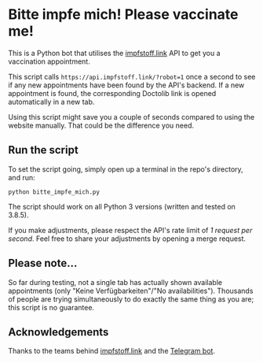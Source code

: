 # Bitte impfe mich! Please vaccinate me!
This is a Python bot that utilises the [impfstoff.link](https://impfstoff.link/) API to get you a vaccination appointment.

This script calls `https://api.impfstoff.link/?robot=1` once a second to see if any new appointments have been found by the API's backend. If a new appointment is found, the corresponding Doctolib link is opened automatically in a new tab.

Using this script might save you a couple of seconds compared to using the website manually. That could be the difference you need.

## Run the script
To set the script going, simply open up a terminal in the repo's directory, and run:

```
python bitte_impfe_mich.py
```

The script should work on all Python 3 versions (written and tested on 3.8.5).

If you make adjustments, please respect the API's rate limit of _1 request per second_. Feel free to share your adjustments by opening a merge request.

## Please note...
So far during testing, not a single tab has actually shown available appointments (only "Keine Verfügbarkeiten"/"No availabilities"). Thousands of people are trying simultaneously to do exactly the same thing as you are; this script is no guarantee. 

## Acknowledgements
Thanks to the teams behind [impfstoff.link](https://impfstoff.link/) and the [Telegram bot](https://github.com/guicheffer/impfstoff.bot). 
